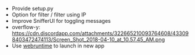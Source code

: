 -   Provide setup.py
-   Option for filter / filter using IP
-   Improve SnifferUI for toggling messages
-   overflow-y:
    <https://cdn.discordapp.com/attachments/322665210093764608/433098403472474113/Screen_Shot_2018-04-10_at_10.57.45_AM.png>
-   Use [webruntime](https://github.com/flexxui/webruntime) to launch in
    new app
